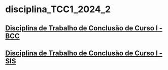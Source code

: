 # disciplina_TCC1_2024_2

## [Disciplina de Trabalho de Conclusão de Curso I - BCC](_BCC)

## [Disciplina de Trabalho de Conclusão de Curso I - SIS](_SIS)
